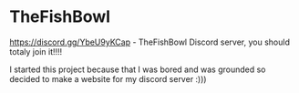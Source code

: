 # TheFishBowl
https://discord.gg/YbeU9yKCap - TheFishBowl Discord server, you should totaly join it!!!!

I started this project because that I was bored and was grounded so decided to make a website for my discord server :)))